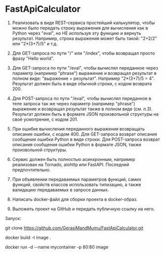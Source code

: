 # FastApiCalculator

1. Реализовать в виде REST-сервиса простейший калькулятор, чтобы можно было передать строку выражения для вычисления как в Python через "eval", 
но НЕ используя эту функцию и вернуть результат. Например, строка выражения может быть такой: "2+2/2" или "2*(3+7)/5" и т.д.

2. Для GET-запроса по пути "/" или "/index", чтобы возвращал просто фразу "Hello world".

3. Для GET-запроса по пути "/eval", чтобы вычислял переданное через параметр (например "phrase") выражение и возвращал результат в полном виде: "выражение = результат". 
Например "2*(3+7)/5 = 4". Результат должен быть в виде обычной строки, с кодом возврата 200.

4. Для POST-запроса по пути "/eval", чтобы вычислял переданное в теле запроса так же через параметр (например "phrase") выражение и возвращал результат также в полном виде (см. п.3). 
Результат должен быть в формате JSON произвольной структуры на своё усмотрение, с кодом 201.

5. При ошибке вычисления переданного выражения возвращать описание ошибки, с кодом 400. Для GET-запроса возврат описания сообщения ошибки Python в виде строки. 
Для POST-запроса возврат описания сообщения ошибки Python в формате JSON, также произвольной структуры.

6. Сервис должен быть полностью асинхронным, например реализован на Tornado, aiohttp или FastAPI. Последний предпочтительно.

7. При объявлении передаваемых параметров функций, самих функций, свойств классов использовать типизацию, а также валидацию передаваемых в запросе данных.

8. Написать docker-файл для сборки проекта в docker-образ.

9. Выложить проект на GitHub и передать публичную ссылку на него.


Запуск:

git clone https://github.com/GerasiMandMumu/FastApiCalculator.git

docker build -t image .

docker run -d --name mycontainer -p 80:80 image
